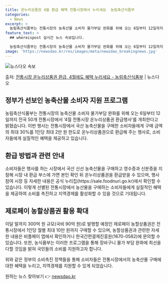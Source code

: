 ```yaml
---
title: 온누리상품권 4월 환급 혜택 전통시장에서 누리세요  농림축산식품부
categories:
  - News
excerpt: >
  농림축산식품부는 전통시장의 농축산물 소비자 물가부담 완화를 위해 오는 6일부터 12일까지 전국 50개 전통시…
feature_text: >
  ## whereispost 실시간 뉴스 속보입니다.

  농림축산식품부는 전통시장의 농축산물 소비자 물가부담 완화를 위해 오는 6일부터 12일까지 전국 50개 전통시…
image: 'https://newsdao.kr/res/images/meta/newsdao_breakingnews.jpg'
---
```


![뉴스다오 속보](https://newsdao.kr/res/images/meta/newsdao_breakingnews.jpg)

<p>출처: <a href="https://newsdao.kr/3517" rel="dofollow">전통시장 온누리상품권 환급, 4월에도 혜택 누리세요 - 농림축산식품부</a> | 뉴스다오</p>

<h2 data-ke-size="size26">정부가 선보인 농축산물 소비자 지원 프로그램</h2>
농림축산식품부는 전통시장의 농축산물 소비자 물가부담 완화를 위해 오는 6일부터 12일까지 전국 50개 전통시장에서 ‘4월 전통시장 온누리상품권 환급행사’를 개최한다고 밝혔습니다. 이번 행사는 전통시장에서 국산 농축산물을 구매한 소비자들에게 구매 금액의 최대 30%를 1인당 최대 2만 원 한도로 온누리상품권으로 환급해 주는 행사로, 소비자들에게 실질적인 혜택을 제공하고 있습니다.

<h2 data-ke-size="size26">환급 방법과 관련 안내</h2>
소비자들은 행사를 하는 시장에서 국산 신선 농축산물을 구매하고 영수증과 신분증을 지참해 시장 내 환급 부스에 가면 본인 확인 뒤 온누리상품권을 환급받을 수 있으며, 행사 참여 시장 등 자세한 내용은 공식 누리집(https://sale.foodnuri.go.kr)에서 확인할 수 있습니다. 이렇게 선별된 전통시장에서 농산물을 구매하는 소비자들에게 실질적인 혜택을 제공하여 소비를 촉진하고 지역경제를 활성화할 수 있을 것으로 기대됩니다.

<h2 data-ke-size="size26">제로페이 농할상품권 활용 확대</h2>
이달 말까지 300억 원 규모(국비 90억 원)로 발행할 예정인 제로페이 농할상품권은 전통시장에서 1인당 월별 최대 10만 원까지 구매할 수 있으며, 농할상품권과 관련한 자세한 내용은 비플페이 앱에서 확인하거나 한국간편결제진흥원(1670-0582)에 문의할 수 있습니다. 또한, 농식품부는 이러한 프로그램을 통해 장바구니 물가 부담 완화에 최선을 다할 것임을 밝혀 국민들의 소비를 지원하고자 합니다.

위와 같은 정부의 소비촉진 정책들을 통해 소비자들은 전통시장에서의 농축산물 구매에 대한 혜택을 누리고, 지역경제를 지원할 수 있게 되었습니다. 

원하는 뉴스 찾아보기 👉 <a href="https://newsdao.kr" rel="dofollow">newsdao.kr</a>


